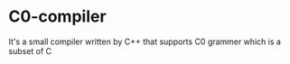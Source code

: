 # C0-compiler
It's a small compiler written by C++ that supports C0 grammer which is a subset of C 

